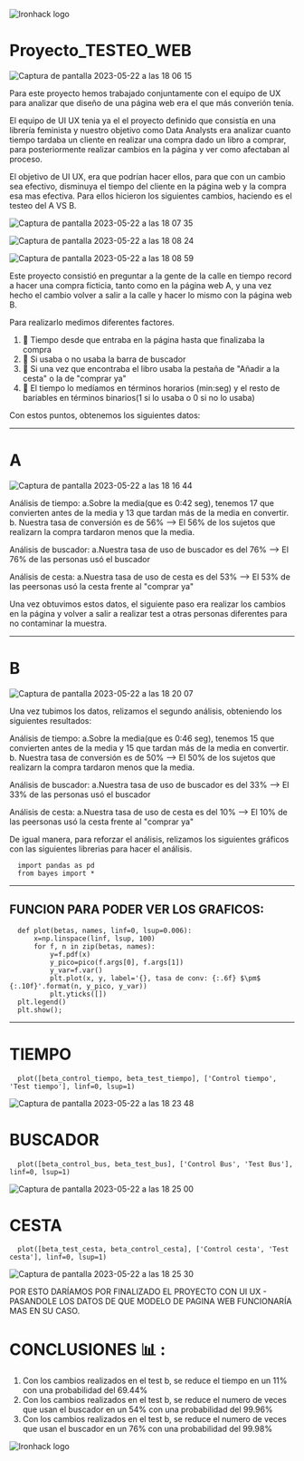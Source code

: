 ![Ironhack logo](https://i.imgur.com/1QgrNNw.png)


# Proyecto_TESTEO_WEB


![Captura de pantalla 2023-05-22 a las 18 06 15](https://github.com/Ironhack-Data-Madrid-Abril-2023/6.3-lab_two_sample_hypothesis_test/assets/125477881/061f1799-9a84-469e-b30c-04014e6e7c44)



Para este proyecto hemos trabajado conjuntamente con el equipo de UX para analizar que diseño de una página web era el que más converión tenía.

El equipo de UI UX tenia ya el el proyecto definido que consistía en una librería feminista y nuestro objetivo como Data Analysts era analizar cuanto tiempo tardaba un cliente en realizar una compra dado un libro a comprar, para posteriormente realizar cambios en la página y ver como afectaban al proceso.

El objetivo de UI UX, era que podrían hacer ellos, para que con un cambio sea efectivo, disminuya el tiempo del cliente en la página web y la compra esa mas efectiva. 
Para ellos hicieron los siguientes cambios, haciendo es el testeo del A VS B. 

![Captura de pantalla 2023-05-22 a las 18 07 35](https://github.com/Ironhack-Data-Madrid-Abril-2023/6.3-lab_two_sample_hypothesis_test/assets/125477881/4ffc155d-3be0-4705-bf71-29d41152fcd2)


![Captura de pantalla 2023-05-22 a las 18 08 24](https://github.com/Ironhack-Data-Madrid-Abril-2023/6.3-lab_two_sample_hypothesis_test/assets/125477881/450a325a-28bc-4aad-ab1c-13c7239d5066)


![Captura de pantalla 2023-05-22 a las 18 08 59](https://github.com/Ironhack-Data-Madrid-Abril-2023/6.3-lab_two_sample_hypothesis_test/assets/125477881/32f21d1a-a09e-4479-b1aa-f8caa31c3d3d)


Este proyecto consistió en preguntar a la gente de la calle en tiempo record a hacer una compra ficticia, tanto como en la página web A, y una vez hecho el cambio volver a salir a la calle y hacer lo mismo con la página web B. 


Para realizarlo medimos diferentes factores.

  1.  :crystal_ball: Tiempo desde que entraba en la página hasta que finalizaba la compra
  2.  :crystal_ball: Si usaba o no usaba la barra de buscador
  3.  :crystal_ball: Si una vez que encontraba el libro usaba la pestaña de "Añadir a la cesta" o la de "comprar ya"
  4.  :crystal_ball: El tiempo lo medíamos en términos horarios (min:seg) y el resto de bariables en términos binarios(1 si lo usaba o 0 si no lo usaba)



Con estos puntos, obtenemos los siguientes datos:

******************************************

# A

![Captura de pantalla 2023-05-22 a las 18 16 44](https://github.com/Ironhack-Data-Madrid-Abril-2023/6.3-lab_two_sample_hypothesis_test/assets/125477881/712f9cb5-85b1-4355-8833-2c8ce803a0cd)


Análisis de tiempo: a.Sobre la media(que es 0:42 seg), tenemos 17 que convierten antes de la media y 13 que tardan más de la media en convertir. b. Nuestra tasa de conversión es de 56% --> El 56% de los sujetos que realizarn la compra tardaron menos que la media.

Análisis de buscador: a.Nuestra tasa de uso de buscador es del 76% --> El 76% de las personas usó el buscador

Análisis de cesta: a.Nuestra tasa de uso de cesta es del 53% --> El 53% de las peersonas usó la cesta frente al "comprar ya"

Una vez obtuvimos estos datos, el siguiente paso era realizar los cambios en la página y volver a salir a realizar test a otras personas diferentes para no contaminar la muestra.

******************************************

# B

![Captura de pantalla 2023-05-22 a las 18 20 07](https://github.com/Ironhack-Data-Madrid-Abril-2023/6.3-lab_two_sample_hypothesis_test/assets/125477881/c3fb1591-3288-4d75-8d68-468c5dcce602)

Una vez tubimos los datos, relizamos el segundo análisis, obteniendo los siguientes resultados:

Análisis de tiempo: a.Sobre la media(que es 0:46 seg), tenemos 15 que convierten antes de la media y 15 que tardan más de la media en convertir. b. Nuestra tasa de conversión es de 50% --> El 50% de los sujetos que realizarn la compra tardaron menos que la media.

Análisis de buscador: a.Nuestra tasa de uso de buscador es del 33% --> El 33% de las personas usó el buscador

Análisis de cesta: a.Nuestra tasa de uso de cesta es del 10% --> El 10% de las peersonas usó la cesta frente al "comprar ya"


    
    
De igual manera, para reforzar el análisis, relizamos los siguientes gráficos con las siguientes librerias para hacer el análisis. 

      import pandas as pd
      from bayes import *

*******************************************************************
## FUNCION PARA PODER VER LOS GRAFICOS:


      def plot(betas, names, linf=0, lsup=0.006):
          x=np.linspace(linf, lsup, 100)
          for f, n in zip(betas, names):
              y=f.pdf(x)
              y_pico=pico(f.args[0], f.args[1])
              y_var=f.var()
              plt.plot(x, y, label='{}, tasa de conv: {:.6f} $\pm$ {:.10f}'.format(n, y_pico, y_var))
              plt.yticks([])
      plt.legend()
      plt.show();

**********************************************************************

# TIEMPO

      plot([beta_control_tiempo, beta_test_tiempo], ['Control tiempo', 'Test tiempo'], linf=0, lsup=1)

![Captura de pantalla 2023-05-22 a las 18 23 48](https://github.com/Ironhack-Data-Madrid-Abril-2023/6.3-lab_two_sample_hypothesis_test/assets/125477881/c73bea4b-7835-4b6d-8f95-e926f4f351e3)

# BUSCADOR

      plot([beta_control_bus, beta_test_bus], ['Control Bus', 'Test Bus'], linf=0, lsup=1)

![Captura de pantalla 2023-05-22 a las 18 25 00](https://github.com/Ironhack-Data-Madrid-Abril-2023/6.3-lab_two_sample_hypothesis_test/assets/125477881/263ca20c-d31c-4996-9c1b-777a814ab134)


# CESTA


      plot([beta_test_cesta, beta_control_cesta], ['Control cesta', 'Test cesta'], linf=0, lsup=1)

![Captura de pantalla 2023-05-22 a las 18 25 30](https://github.com/Ironhack-Data-Madrid-Abril-2023/6.3-lab_two_sample_hypothesis_test/assets/125477881/8d2ea5f0-4046-4910-ac70-7dc95e81fd1f)




POR ESTO DARÍAMOS POR FINALIZADO EL PROYECTO CON UI UX - PASANDOLE LOS DATOS DE QUE MODELO DE PAGINA WEB FUNCIONARÍA MAS EN SU CASO. 

# CONCLUSIONES        :bar_chart:  :





   1.  Con los cambios realizados en el test b, se reduce el tiempo en un 11% con una probabilidad del 69.44%
   2.  Con los cambios realizados en el test b, se reduce el numero de veces que usan el buscador en un 54% con una probabilidad del 99.96%
   3.  Con los cambios realizados en el test b, se reduce el numero de veces que usan el buscador en un 76% con una probabilidad del 99.98%
    
 
 
 
 

![Ironhack logo](https://i.imgur.com/1QgrNNw.png)

